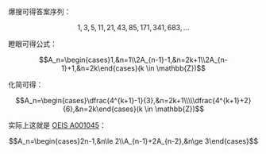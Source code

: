爆搜可得答案序列：

$$1,3,5,11,21,43,85,171,341,683,\ldots$$

瞪眼可得公式：

$$A_n=\begin{cases}1,&n=1\\2A_{n-1}-1,&n=2k+1\\2A_{n-1}+1,&n=2k\end{cases}(k \in \mathbb{Z})$$

化简可得：

$$A_n=\begin{cases}\dfrac{4^{k+1}-1}{3},&n=2k+1\\\\\dfrac{4^{k+1}+2}{6},&n=2k\end{cases}(k \in \mathbb{Z})$$

实际上这就是 [OEIS A001045](https://oeis.org/A001045)：

$$A_n=\begin{cases}2n-1,&n\le 2\\A_{n-1}+2A_{n-2},&n\ge 3\end{cases}$$
